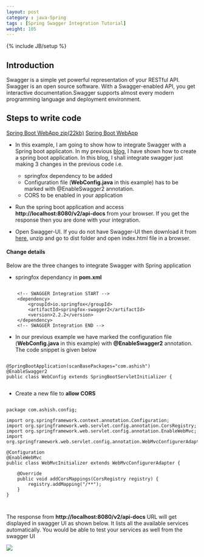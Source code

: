 ```yaml
---
layout: post
category : java-Spring
tags : [Spring Swagger Integration Tutorial]
weight: 105
---
```


{% include JB/setup %}

## Introduction

Swagger is a simple yet powerful representation of your RESTful API. Swagger is an open source software. With a Swagger-enabled API, you get interactive documentation.Swagger supports almost every modern programming language and deployment environment.


## Steps to write code

<div class="download-view">
	<span class="download">
		<a href="https://github.com/ashismo/repositoryForMyBlog/tree/master/spring/SpringBootAppWS.zip" target="_blank">Spring Boot WebApp zip(22kb)</a>
	</span>
	<span class="view">
		<a href="https://github.com/ashismo/repositoryForMyBlog/tree/master/spring/SpringBootAppWS" target="_blank">Spring Boot WebApp</a>
	</span>
</div>


* In this example, I am going to show how to integrate Swagger with a Spring boot applicaton. In my previous <a href="http://ashismo.github.io/java-spring/2016/03/10/Spring-Boot-Web-Application" target="_blank">blog</a>, I have shown how to create a spring boot application. In this blog, I shall integrate swagger just making 3 changes in the previous code i.e.


  * springfox dependency to be added
  * Configuration file (**WebConfig.java** in this example) has to be marked with @EnableSwagger2 annotation.
  * CORS to be enabled in your application

* Run the spring boot application and access **http://localhost:8080/v2/api-docs** from your browser. If you get the response then you are done with your integration.
* Open Swagger-UI. If you do not have Swagger-UI then download it from <a href="https://github.com/swagger-api/swagger-ui/releases" target="_blank">here</a>, unzip and go to dist folder and open index.html file in a browser.  


#### Change details
Below are the three changes to integrate Swagger with Spring application

* springfox dependancy in **pom.xml**

<pre class="prettyprint highlight"><code class="language-xml" data-lang="xml">
	&lt;!-- SWAGGER Integration START --&gt;
	&lt;dependency&gt;
		&lt;groupId&gt;io.springfox&lt;/groupId&gt;
		&lt;artifactId&gt;springfox-swagger2&lt;/artifactId&gt;
		&lt;version&gt;2.2.2&lt;/version&gt;
	&lt;/dependency&gt;
	&lt;!-- SWAGGER Integration END --&gt;
</code></pre>

* In our previous example we have marked the configuration file (**WebConfig.java** in this example) with **@EnableSwagger2** annotation. The code snippet is given below

<pre class="prettyprint highlight"><code class="language-java" data-lang="java">
@SpringBootApplication(scanBasePackages="com.ashish")
@EnableSwagger2
public class WebConfig extends SpringBootServletInitializer {

</code></pre>


* Create a new file to **allow CORS**

<pre class="prettyprint highlight"><code class="language-java" data-lang="java">
package com.ashish.config;

import org.springframework.context.annotation.Configuration;
import org.springframework.web.servlet.config.annotation.CorsRegistry;
import org.springframework.web.servlet.config.annotation.EnableWebMvc;
import org.springframework.web.servlet.config.annotation.WebMvcConfigurerAdapter;

@Configuration
@EnableWebMvc
public class WebMvcInitializer extends WebMvcConfigurerAdapter {
 
	@Override
	public void addCorsMappings(CorsRegistry registry) {
		registry.addMapping("/**");
	}
}


</code></pre>


The response from **http://localhost:8080/v2/api-docs** URL will get displayed in swagger UI as shown below. It lists all the available services automatically. You would be able to test your services as well from the swagger UI

<img src="https://cloud.githubusercontent.com/assets/11231867/15984331/9f489b94-2fe4-11e6-907b-a1e8e6f449de.PNG"/>
